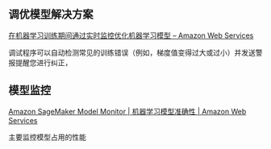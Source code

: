 ## 调优模型解决方案

 [在机器学习训练期间通过实时监控优化机器学习模型 – Amazon Web Services](https://aws.amazon.com/cn/sagemaker/debugger/) 

调试程序可以自动检测常见的训练错误（例如，梯度值变得过大或过小）并发送警报提醒您进行纠正， 



## 模型监控

 [Amazon SageMaker Model Monitor | 机器学习模型准确性 | Amazon Web Services](https://aws.amazon.com/cn/sagemaker/model-monitor/) 

主要监控模型占用的性能


